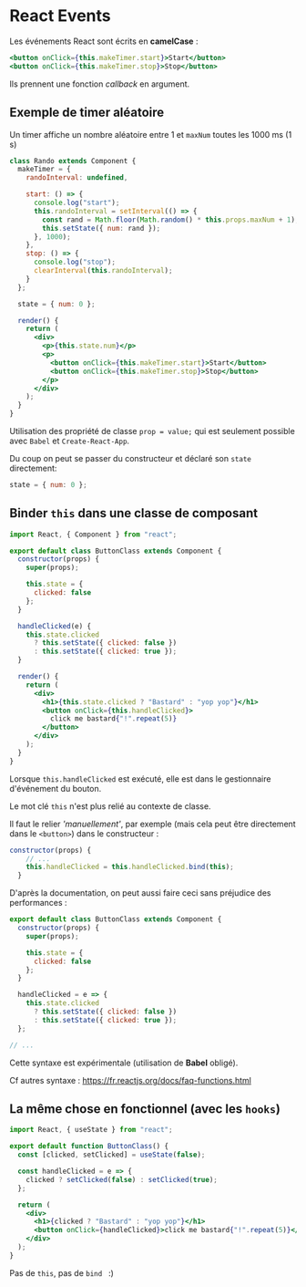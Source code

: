 # React Events

Les événements React sont écrits en **camelCase** :

```jsx
<button onClick={this.makeTimer.start}>Start</button>
<button onClick={this.makeTimer.stop}>Stop</button>
```

Ils prennent une fonction *callback* en argument.

## Exemple de timer aléatoire

Un timer affiche un nombre aléatoire entre 1 et `maxNum` toutes les 1000 ms (1 s)

```jsx
class Rando extends Component {
  makeTimer = {
    randoInterval: undefined,

    start: () => {
      console.log("start");
      this.randoInterval = setInterval(() => {
        const rand = Math.floor(Math.random() * this.props.maxNum + 1);
        this.setState({ num: rand });
      }, 1000);
    },
    stop: () => {
      console.log("stop");
      clearInterval(this.randoInterval);
    }
  };

  state = { num: 0 };

  render() {
    return (
      <div>
        <p>{this.state.num}</p>
        <p>
          <button onClick={this.makeTimer.start}>Start</button>
          <button onClick={this.makeTimer.stop}>Stop</button>
        </p>
      </div>
    );
  }
}
```

Utilisation des propriété de classe `prop = value;` qui est seulement possible avec `Babel` et `Create-React-App`.

Du coup on peut se passer du constructeur et déclaré son `state` directement:

```jsx
state = { num: 0 };
```

## Binder `this` dans une classe de composant

```jsx
import React, { Component } from "react";

export default class ButtonClass extends Component {
  constructor(props) {
    super(props);

    this.state = {
      clicked: false
    };
  }

  handleClicked(e) {
    this.state.clicked
      ? this.setState({ clicked: false })
      : this.setState({ clicked: true });
  }

  render() {
    return (
      <div>
        <h1>{this.state.clicked ? "Bastard" : "yop yop"}</h1>
        <button onClick={this.handleClicked}>
          click me bastard{"!".repeat(5)}
        </button>
      </div>
    );
  }
}
```

Lorsque `this.handleClicked` est exécuté, elle est dans le gestionnaire d'événement du bouton.

Le mot clé `this` n'est plus relié au contexte de classe.

Il faut le relier *'manuellement'*, par exemple (mais cela peut être directement dans le `<button>`) dans le constructeur :

```jsx
constructor(props) {
    // ...
    this.handleClicked = this.handleClicked.bind(this);
  }
```

D'après la documentation, on peut aussi faire ceci sans préjudice des performances :

```jsx
export default class ButtonClass extends Component {
  constructor(props) {
    super(props);

    this.state = {
      clicked: false
    };
  }

  handleClicked = e => {
    this.state.clicked
      ? this.setState({ clicked: false })
      : this.setState({ clicked: true });
  };

// ...
```

Cette syntaxe est expérimentale (utilisation de **Babel** obligé).

Cf autres syntaxe : https://fr.reactjs.org/docs/faq-functions.html

## La même chose en fonctionnel (avec les `hooks`)

```jsx
import React, { useState } from "react";

export default function ButtonClass() {
  const [clicked, setClicked] = useState(false);

  const handleClicked = e => {
    clicked ? setClicked(false) : setClicked(true);
  };

  return (
    <div>
      <h1>{clicked ? "Bastard" : "yop yop"}</h1>
      <button onClick={handleClicked}>click me bastard{"!".repeat(5)}</button>
    </div>
  );
}
```

Pas de `this`, pas de `bind ` :)

